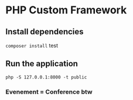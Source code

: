# PHP Custom Framework

## Install dependencies

`composer install` test

## Run the application

`php -S 127.0.0.1:8000 -t public`

### Evenement = Conference btw
